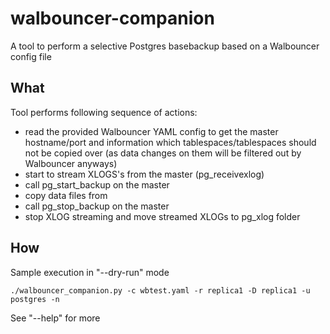 # walbouncer-companion
A tool to perform a selective Postgres basebackup based on a Walbouncer config file

## What
Tool performs following sequence of actions:

- read the provided Walbouncer YAML config to get the master hostname/port and information which tablespaces/tablespaces should not be copied over (as data changes on them will be filtered out by Walbouncer anyways)
- start to stream XLOGS's from the master (pg_receivexlog)
- call pg_start_backup on the master
- copy data files from
- call pg_stop_backup on the master
- stop XLOG streaming and move streamed XLOGs to pg_xlog folder

## How
Sample execution in "--dry-run" mode

```
./walbouncer_companion.py -c wbtest.yaml -r replica1 -D replica1 -u postgres -n
```

See "--help" for more

